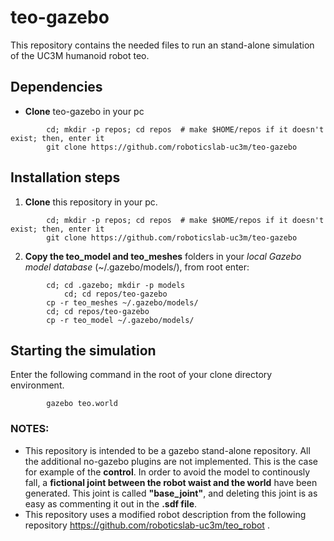 # teo-gazebo
This repository contains the needed files to run an stand-alone simulation of the UC3M humanoid robot teo.

## Dependencies 
- **Clone** teo-gazebo in your pc
```				
		cd; mkdir -p repos; cd repos  # make $HOME/repos if it doesn't exist; then, enter it
		git clone https://github.com/roboticslab-uc3m/teo-gazebo
```
## Installation steps
1. **Clone** this repository in your pc.

```				
		cd; mkdir -p repos; cd repos  # make $HOME/repos if it doesn't exist; then, enter it
		git clone https://github.com/roboticslab-uc3m/teo-gazebo
```
 
2. **Copy the teo_model and teo_meshes** folders in your *local Gazebo model database* (~/.gazebo/models/), from root enter:

```	
		cd; cd .gazebo; mkdir -p models
	        cd; cd repos/teo-gazebo
		cp -r teo_meshes ~/.gazebo/models/
		cd; cd repos/teo-gazebo
		cp -r teo_model ~/.gazebo/models/

```

## Starting the simulation
Enter the following command in the root of your clone directory environment.

```
		gazebo teo.world
```

### NOTES:
- This repository is intended to be a gazebo stand-alone repository. All the additional no-gazebo plugins are not implemented. This is the case for example of the **control**. In order to avoid the model to continously fall, a **fictional joint between the robot waist and the world** have been generated. This joint is called **"base_joint"**, and deleting this joint is as easy as commenting it out in the **.sdf file**.
- This repository uses a modified robot description from the following repository <https://github.com/roboticslab-uc3m/teo_robot> .
